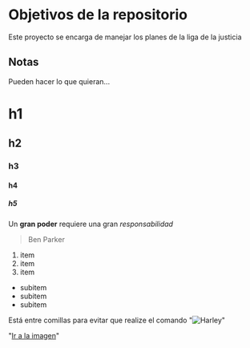 # Objetivos de la repositorio

Este proyecto se encarga de manejar los planes de la liga de la justicia


## Notas
Pueden hacer lo que quieran...


# h1
## h2
### h3
#### h4
##### h5

Un **gran poder** requiere una gran *responsabilidad*
> Ben Parker

1. item
2. item
3. item
  * subitem
  * subitem
  * subitem
 
 Está entre comillas para evitar que realize el comando
"![Harley](https://http2.mlstatic.com/posters-personalizados-suicide-squad-harley-quinn-joker-D_NQ_NP_147721-MLM20846501243_082016-F.jpg)"

"[Ir a la imagen](https://http2.mlstatic.com/posters-personalizados-suicide-squad-harley-quinn-joker-D_NQ_NP_147721-MLM20846501243_082016-F.jpg)"
